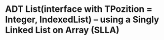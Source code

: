 # ADT List(interface with TPozition = Integer,  IndexedList) – using a Singly Linked List on Array (SLLA)
